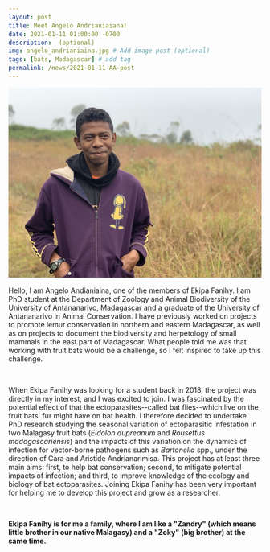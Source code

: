 ```yaml
---
layout: post
title: Meet Angelo Andrianiaiana!
date: 2021-01-11 01:00:00 -0700
description:  (optional)
img: angelo_andrianiaina.jpg # Add image post (optional)
tags: [bats, Madagascar] # add tag
permalink: /news/2021-01-11-AA-post
---
```

<img src="/assets/img/angelo_andrianiaina.jpg" alt="angelo" class="img-left-w-text" />

Hello, I am Angelo Andianiaina, one of the members of Ekipa Fanihy. I am PhD student at the Department of Zoology and Animal Biodiversity of the University of Antananarivo, Madagascar and  a graduate of the University of Antananarivo in Animal Conservation. I have previously worked on projects to promote lemur conservation in northern and eastern Madagascar, as well as on projects to document the biodiversity and herpetology of small mammals in the east part of Madagascar. What people told me was that working with fruit bats would be a challenge, so I felt inspired to take up this challenge.

<br />

When Ekipa Fanihy was looking for a student back in 2018, the project was directly in my interest, and I was excited to join. I was fascinated by the potential effect of that the ectoparasites--called bat flies--which live on the fruit bats' fur might have on bat health. I therefore decided to undertake PhD research studying the seasonal variation of ectoparasitic infestation in two Malagasy fruit bats (<i>Eidolon dupreanum</i> and <i>Rousettus madagascariensis</i>) and the impacts of this variation on the dynamics of infection for vector-borne pathogens such as <i>Bartonella</i> spp., under the direction of Cara and Aristide Andrianarimisa. This project has at least three main aims: first, to help bat conservation; second, to mitigate potential impacts of infection; and third, to improve knowledge of the ecology and biology of bat ectoparasites. Joining Ekipa Fanihy has been very important for helping me to develop this project and grow as a researcher.

<br />

<b>Ekipa Fanihy is for me a family, where I am like a "Zandry" (which means little brother in our native Malagasy) and a "Zoky" (big brother) at the same time.</b>
